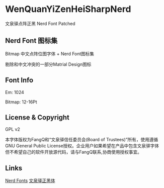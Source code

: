 # WenQuanYiZenHeiSharpNerd

文泉驿点阵正黑 Nerd Font Patched

## Nerd Font 图标集

Bitmap 中文点阵位图字体 + Nerd Font图标集

剔除和中文冲突的一部分Matrial Design图标

## Font Info

Em: 1024

Bitmap: 12-16Pt

## License & Copyright

GPL v2

本字体版权为FangQ和“文泉驿信任委员会(Board of Trustees)”所有，使用遵循GNU General Public License授权。企业用户如果希望在产品中包含文泉驿字体但不希望自己的软件开放源代码，请与FangQ联系,协商使用授权事宜。

## Links

[Nerd Fonts](https://github.com/ryanoasis/nerd-fonts)
[文泉驿正黑体](http://wenq.org/wqy2/index.cgi?ZenHei)
